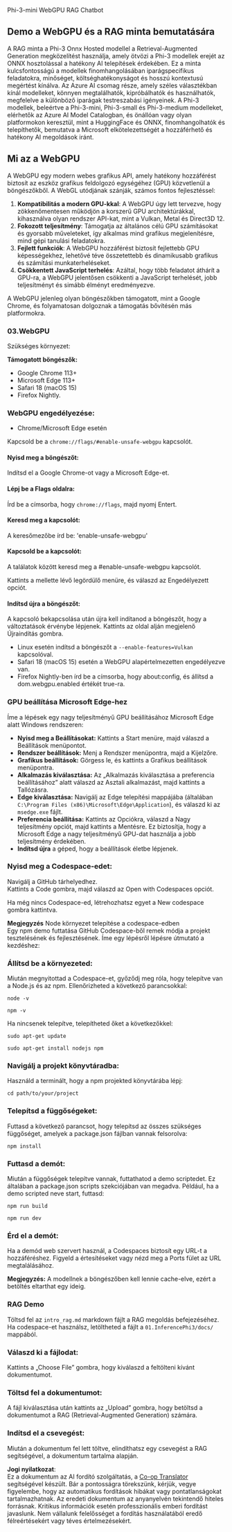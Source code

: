 <!--
CO_OP_TRANSLATOR_METADATA:
{
  "original_hash": "4aac6b8a5dcbbe9a32b47be30340cac2",
  "translation_date": "2025-07-16T17:20:39+00:00",
  "source_file": "code/08.RAG/rag_webgpu_chat/README.md",
  "language_code": "hu"
}
-->
Phi-3-mini WebGPU RAG Chatbot

## Demo a WebGPU és a RAG minta bemutatására
A RAG minta a Phi-3 Onnx Hosted modellel a Retrieval-Augmented Generation megközelítést használja, amely ötvözi a Phi-3 modellek erejét az ONNX hosztolással a hatékony AI telepítések érdekében. Ez a minta kulcsfontosságú a modellek finomhangolásában iparágspecifikus feladatokra, minőséget, költséghatékonyságot és hosszú kontextusú megértést kínálva. Az Azure AI csomag része, amely széles választékban kínál modelleket, könnyen megtalálhatók, kipróbálhatók és használhatók, megfelelve a különböző iparágak testreszabási igényeinek. A Phi-3 modellek, beleértve a Phi-3-mini, Phi-3-small és Phi-3-medium modelleket, elérhetők az Azure AI Model Catalogban, és önállóan vagy olyan platformokon keresztül, mint a HuggingFace és ONNX, finomhangolhatók és telepíthetők, bemutatva a Microsoft elkötelezettségét a hozzáférhető és hatékony AI megoldások iránt.

## Mi az a WebGPU
A WebGPU egy modern webes grafikus API, amely hatékony hozzáférést biztosít az eszköz grafikus feldolgozó egységéhez (GPU) közvetlenül a böngészőkből. A WebGL utódjának szánják, számos fontos fejlesztéssel:

1. **Kompatibilitás a modern GPU-kkal**: A WebGPU úgy lett tervezve, hogy zökkenőmentesen működjön a korszerű GPU architektúrákkal, kihasználva olyan rendszer API-kat, mint a Vulkan, Metal és Direct3D 12.
2. **Fokozott teljesítmény**: Támogatja az általános célú GPU számításokat és gyorsabb műveleteket, így alkalmas mind grafikus megjelenítésre, mind gépi tanulási feladatokra.
3. **Fejlett funkciók**: A WebGPU hozzáférést biztosít fejlettebb GPU képességekhez, lehetővé téve összetettebb és dinamikusabb grafikus és számítási munkaterheléseket.
4. **Csökkentett JavaScript terhelés**: Azáltal, hogy több feladatot áthárít a GPU-ra, a WebGPU jelentősen csökkenti a JavaScript terhelését, jobb teljesítményt és simább élményt eredményezve.

A WebGPU jelenleg olyan böngészőkben támogatott, mint a Google Chrome, és folyamatosan dolgoznak a támogatás bővítésén más platformokra.

### 03.WebGPU
Szükséges környezet:

**Támogatott böngészők:**  
- Google Chrome 113+  
- Microsoft Edge 113+  
- Safari 18 (macOS 15)  
- Firefox Nightly.

### WebGPU engedélyezése:

- Chrome/Microsoft Edge esetén

Kapcsold be a `chrome://flags/#enable-unsafe-webgpu` kapcsolót.

#### Nyisd meg a böngészőt:
Indítsd el a Google Chrome-ot vagy a Microsoft Edge-et.

#### Lépj be a Flags oldalra:
Írd be a címsorba, hogy `chrome://flags`, majd nyomj Entert.

#### Keresd meg a kapcsolót:
A keresőmezőbe írd be: 'enable-unsafe-webgpu'

#### Kapcsold be a kapcsolót:
A találatok között keresd meg a #enable-unsafe-webgpu kapcsolót.

Kattints a mellette lévő legördülő menüre, és válaszd az Engedélyezett opciót.

#### Indítsd újra a böngészőt:

A kapcsoló bekapcsolása után újra kell indítanod a böngészőt, hogy a változtatások érvénybe lépjenek. Kattints az oldal alján megjelenő Újraindítás gombra.

- Linux esetén indítsd a böngészőt a `--enable-features=Vulkan` kapcsolóval.
- Safari 18 (macOS 15) esetén a WebGPU alapértelmezetten engedélyezve van.
- Firefox Nightly-ben írd be a címsorba, hogy about:config, és állítsd a dom.webgpu.enabled értékét true-ra.

### GPU beállítása Microsoft Edge-hez

Íme a lépések egy nagy teljesítményű GPU beállításához Microsoft Edge alatt Windows rendszeren:

- **Nyisd meg a Beállításokat:** Kattints a Start menüre, majd válaszd a Beállítások menüpontot.
- **Rendszer beállítások:** Menj a Rendszer menüpontra, majd a Kijelzőre.
- **Grafikus beállítások:** Görgess le, és kattints a Grafikus beállítások menüpontra.
- **Alkalmazás kiválasztása:** Az „Alkalmazás kiválasztása a preferencia beállításához” alatt válaszd az Asztali alkalmazást, majd kattints a Tallózásra.
- **Edge kiválasztása:** Navigálj az Edge telepítési mappájába (általában `C:\Program Files (x86)\Microsoft\Edge\Application`), és válaszd ki az `msedge.exe` fájlt.
- **Preferencia beállítása:** Kattints az Opciókra, válaszd a Nagy teljesítmény opciót, majd kattints a Mentésre.
Ez biztosítja, hogy a Microsoft Edge a nagy teljesítményű GPU-dat használja a jobb teljesítmény érdekében.  
- **Indítsd újra** a géped, hogy a beállítások életbe lépjenek.

### Nyisd meg a Codespace-edet:
Navigálj a GitHub tárhelyedhez.  
Kattints a Code gombra, majd válaszd az Open with Codespaces opciót.

Ha még nincs Codespace-ed, létrehozhatsz egyet a New codespace gombra kattintva.

**Megjegyzés** Node környezet telepítése a codespace-edben  
Egy npm demo futtatása GitHub Codespace-ből remek módja a projekt tesztelésének és fejlesztésének. Íme egy lépésről lépésre útmutató a kezdéshez:

### Állítsd be a környezeted:
Miután megnyitottad a Codespace-et, győződj meg róla, hogy telepítve van a Node.js és az npm. Ellenőrizheted a következő parancsokkal:  
```
node -v
```  
```
npm -v
```

Ha nincsenek telepítve, telepítheted őket a következőkkel:  
```
sudo apt-get update
```  
```
sudo apt-get install nodejs npm
```

### Navigálj a projekt könyvtáradba:
Használd a terminált, hogy a npm projekted könyvtárába lépj:  
```
cd path/to/your/project
```

### Telepítsd a függőségeket:
Futtasd a következő parancsot, hogy telepítsd az összes szükséges függőséget, amelyek a package.json fájlban vannak felsorolva:  

```
npm install
```

### Futtasd a demót:
Miután a függőségek telepítve vannak, futtathatod a demo scriptedet. Ez általában a package.json scripts szekciójában van megadva. Például, ha a demo scripted neve start, futtasd:  

```
npm run build
```  
```
npm run dev
```

### Érd el a demót:
Ha a demód web szervert használ, a Codespaces biztosít egy URL-t a hozzáféréshez. Figyeld a értesítéseket vagy nézd meg a Ports fület az URL megtalálásához.

**Megjegyzés:** A modellnek a böngészőben kell lennie cache-elve, ezért a betöltés eltarthat egy ideig.

### RAG Demo
Töltsd fel az `intro_rag.md` markdown fájlt a RAG megoldás befejezéséhez. Ha codespace-et használsz, letöltheted a fájlt a `01.InferencePhi3/docs/` mappából.

### Válaszd ki a fájlodat:
Kattints a „Choose File” gombra, hogy kiválaszd a feltölteni kívánt dokumentumot.

### Töltsd fel a dokumentumot:
A fájl kiválasztása után kattints az „Upload” gombra, hogy betöltsd a dokumentumot a RAG (Retrieval-Augmented Generation) számára.

### Indítsd el a csevegést:
Miután a dokumentum fel lett töltve, elindíthatsz egy csevegést a RAG segítségével, a dokumentum tartalma alapján.

**Jogi nyilatkozat**:  
Ez a dokumentum az AI fordító szolgáltatás, a [Co-op Translator](https://github.com/Azure/co-op-translator) segítségével készült. Bár a pontosságra törekszünk, kérjük, vegye figyelembe, hogy az automatikus fordítások hibákat vagy pontatlanságokat tartalmazhatnak. Az eredeti dokumentum az anyanyelvén tekintendő hiteles forrásnak. Kritikus információk esetén professzionális emberi fordítást javaslunk. Nem vállalunk felelősséget a fordítás használatából eredő félreértésekért vagy téves értelmezésekért.